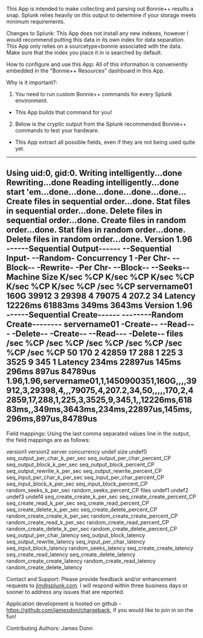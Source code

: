 This App is intended to make collecting and parsing out Bonnie++ results a snap.  Splunk relies heavily on this output to determine if your storage meets minimum requirements.  

Changes to Splunk:
This App does not install any new indexes, however I would recommend putting this data in its own index for data separation.  This App only relies on a sourcetype=bonnie associated with the data.  Make sure that the index you place it in is searched by default.

How to configure and use this App:
All of this information is conveniently embedded in the "Bonnie++ Resources" dashboard in this App.

Why is it important?:

1) You need to run custom Bonnie++ commands for every Splunk environment.
- This App builds that command for you!

2) Below is the cryptic output from the Splunk recommended Bonnie++ commands to test your hardware.
- This App extract all possible fields, even if they are not being used quite yet.

----------------------------------------------------------------------------------------------------------------------------
Using uid:0, gid:0.
Writing intelligently...done
Rewriting...done
Reading intelligently...done
start 'em...done...done...done...done...done...
Create files in sequential order...done.
Stat files in sequential order...done.
Delete files in sequential order...done.
Create files in random order...done.
Stat files in random order...done.
Delete files in random order...done.
Version  1.96       ------Sequential Output------ --Sequential Input- --Random-
Concurrency   1     -Per Chr- --Block-- -Rewrite- -Per Chr- --Block-- --Seeks--
Machine        Size K/sec %CP K/sec %CP K/sec %CP K/sec %CP K/sec %CP  /sec %CP
servername01  160G           39912   3 29398   4           79075   4 207.2  34
Latency                       12226ms   61883ms               349ms    3643ms
Version  1.96       ------Sequential Create------ --------Random Create--------
servername01       -Create-- --Read--- -Delete-- -Create-- --Read--- -Delete--
              files  /sec %CP  /sec %CP  /sec %CP  /sec %CP  /sec %CP  /sec %CP
                 50   170   2 42859  17   288   1   225   3  3525   9   345   1
Latency               234ms   22897us     145ms     296ms     897us   84789us
1.96,1.96,servername01,1,1450900351,160G,,,,39912,3,29398,4,,,79075,4,207.2,34,50,,,,,170,2,42859,17,288,1,225,3,3525,9,345,1,,12226ms,61883ms,,349ms,3643ms,234ms,22897us,145ms,296ms,897us,84789us
----------------------------------------------------------------------------------------------------------------------------

Field mappings:
Using the last comma separated values line in the output, the field mappings are as follows:

version1
version2
server
concurrency
undef
size
undef0
seq_output_per_char_k_per_sec
seq_output_per_char_percent_CP
seq_output_block_k_per_sec
seq_output_block_percent_CP
seq_output_rewrite_k_per_sec
seq_output_rewrite_percent_CP
seq_input_per_char_k_per_sec
seq_input_per_char_percent_CP
seq_input_block_k_per_sec
seq_input_block_percent_CP
random_seeks_k_per_sec
random_seeks_percent_CP
files
undef1
undef2
undef3
undef4
seq_create_create_k_per_sec
seq_create_create_percent_CP
seq_create_read_k_per_sec
seq_create_read_percent_CP
seq_create_delete_k_per_sec
seq_create_delete_percent_CP
random_create_create_k_per_sec
random_create_create_percent_CP
random_create_read_k_per_sec
random_create_read_percent_CP
random_create_delete_k_per_sec
random_create_delete_percent_CP
seq_output_per_char_latency
seq_output_block_latency
seq_output_rewrite_latency
seq_input_per_char_latency
seq_input_block_latency
random_seeks_latency
seq_create_create_latency
seq_create_read_latency
seq_create_delete_latency
random_create_create_latency
random_create_read_latency
random_create_delete_latency

Contact and Support:
Please provide feedback and/or enhancement requests to jim@splunk.com.  I will respond within three business days or sooner to address any issues that are reported.  

Application development is hosted on github - https://github.com/jamesdon/chargeback, if you would like to join in on the fun!


Contributing Authors:
James Donn
